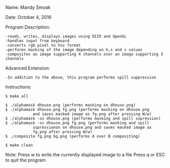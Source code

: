 Name: Mandy Smoak 

Date: October 4, 2016



Program Description:

  	-reads, writes, displays images using OIIO and OpenGL
  	-handles input from keyboard
  	-converts rgb pixel to hsv format
  	-performs masking of the image depending on h,s and v values
  	-composites an image supporting 4 channels over an image supporting 3 channels

Advanced Extension:

	-In addition to the above, this program performs spill suppression


Instructions:

	$ make all	 
	 
	$ ./alphamask dhouse.png (performs masking on dhouse.png)
	$ ./alphamask dhouse.png fg.png (performs masking on dhouse.png 
				and saves masked image as fg.png after pressing W/w)
	$ ./alphamask -ss dhouse.png (performs masking and spill supression)
	$ ./alphamask -ss dhouse.png fg.png (performs masking and spill 
				supressionon on dhouse.png and saves masked image as 
				fg.png after pressing W/w)
	$ ./composite fg.png bg.png (performs A over B compositing)
         
	$ make clean
	 

Note:	 Press w to write the currently displayed image to a file
		 Press q or ESC to quit the program


